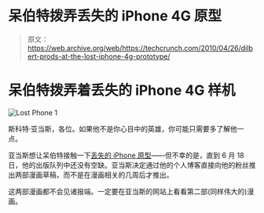 # 呆伯特拨弄丢失的 iPhone 4G 原型

> 原文：<https://web.archive.org/web/https://techcrunch.com/2010/04/26/dilbert-prods-at-the-lost-iphone-4g-prototype/>

# 呆伯特拨弄着丢失的 iPhone 4G 样机

![](img/21bd97d3fdfd339a49bd949ce5afa57f.png "Lost Phone 1")

斯科特·亚当斯，各位。如果他不是你心目中的英雄，你可能只需要多了解他一点。

亚当斯想让呆伯特接触一下[丢失的 iPhone 原型](https://web.archive.org/web/20230404225633/http://www.mobilecrunch.com/2010/04/19/on-the-iphone-4-leaks/)——但不幸的是，直到 6 月 18 日，他的出版队列中还没有空缺。亚当斯决定通过他的个人博客直接向他的粉丝推出两部漫画草稿，而不是在漫画相关的几周后才推出。

这两部漫画都不会见诸报端。一定要在亚当斯的网站上看看第二部(同样伟大的)漫画。